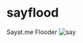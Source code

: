 # sayflood
Sayat.me Flooder
![say](https://user-images.githubusercontent.com/34893261/45059962-63b06680-b074-11e8-8526-8b2b4835f138.png)
